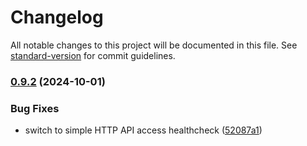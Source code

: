 # Changelog

All notable changes to this project will be documented in this file. See [standard-version](https://github.com/conventional-changelog/standard-version) for commit guidelines.

### [0.9.2](https://github.com/Seven-of-Di/ben/compare/v0.9.1...v0.9.2) (2024-10-01)


### Bug Fixes

* switch to simple HTTP API access healthcheck ([52087a1](https://github.com/Seven-of-Di/ben/commit/52087a1b1664198dea09d3e1f6847d4846fcd2b9))
